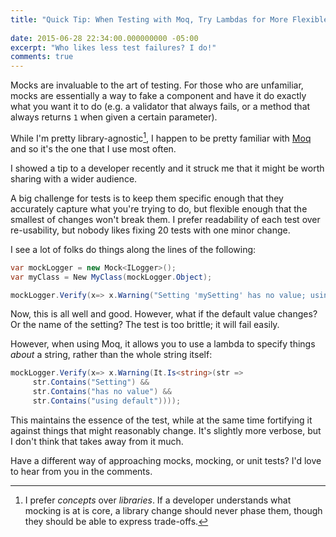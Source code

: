 ```yaml
---
title: "Quick Tip: When Testing with Moq, Try Lambdas for More Flexible Tests"
 
date: 2015-06-28 22:34:00.000000000 -05:00
excerpt: "Who likes less test failures? I do!"
comments: true
---
```

Mocks are invaluable to the art of testing. For those who are unfamiliar, mocks are essentially a way to fake a component and have it do exactly what you want it to do (e.g. a validator that always fails, or a method that always returns `1` when given a certain parameter).

While I'm pretty library-agnostic[^1], I happen to be pretty familiar with [Moq](https://github.com/Moq/moq4) and so it's the one that I use most often.

I showed a tip to a developer recently and it struck me that it might be worth sharing with a wider audience.

A big challenge for tests is to keep them specific enough that they accurately capture what you're trying to do, but flexible enough that the smallest of changes won't break them. I prefer readability of each test over re-usability, but nobody likes fixing 20 tests with one minor change.

I see a lot of folks do things along the lines of the following:

```csharp
var mockLogger = new Mock<ILogger>();
var myClass = New MyClass(mockLogger.Object);

mockLogger.Verify(x=> x.Warning("Setting 'mySetting' has no value; using default of 1");
```

Now, this is all well and good. However, what if the default value changes? Or the name of the setting? The test is too brittle; it will fail easily.

However, when using Moq, it allows you to use a lambda to specify things *about* a string, rather than the whole string itself:

```csharp
mockLogger.Verify(x=> x.Warning(It.Is<string>(str => 
     str.Contains("Setting") && 
     str.Contains("has no value") && 
     str.Contains("using default"))));
```

This maintains the essence of the test, while at the same time fortifying it against things that might reasonably change. It's slightly more verbose, but I don't think that takes away from it much.

Have a different way of approaching mocks, mocking, or unit tests? I'd love to hear from you in the comments.

[^1]: I prefer *concepts* over *libraries*. If a developer understands what mocking is at is core, a library change should never phase them, though they should be able to express trade-offs.